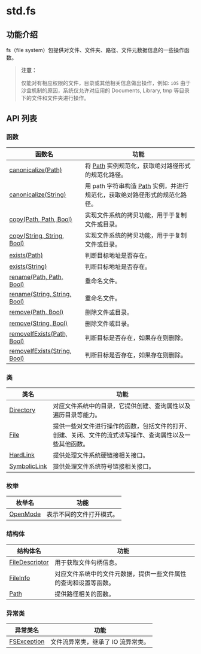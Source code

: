 # std.fs

## 功能介绍

fs（file system）包提供对文件、文件夹、路径、文件元数据信息的一些操作函数。

> **注意：**
>
> 仅能对有相应权限的文件，目录或其他相关信息做出操作，例如: `iOS` 由于沙盒机制的原因，系统仅允许对应用的 Documents, Library, tmp 等目录下的文件和文件夹进行操作。

## API 列表

### 函数

|                 函数名              |                功能                 |
| --------------------------------- | ---------------------------------- |
| [canonicalize(Path)](./fs_package_api/fs_package_funcs.md#func-canonicalizepath) | 将 [Path](./fs_package_api/fs_package_structs.md#struct-path) 实例规范化，获取绝对路径形式的规范化路径。  |
| [canonicalize(String)](./fs_package_api/fs_package_funcs.md#func-canonicalizestring) | 用 path 字符串构造 [Path](./fs_package_api/fs_package_structs.md#struct-path) 实例，并进行规范化，获取绝对路径形式的规范化路径。   |
| [copy(Path, Path, Bool)](./fs_package_api/fs_package_funcs.md#func-copypath-path-bool)| 实现文件系统的拷贝功能，用于于复制文件或目录。|
| [copy(String, String, Bool)](./fs_package_api/fs_package_funcs.md#func-copystring-string-bool)| 实现文件系统的拷贝功能，用于于复制文件或目录。|
| [exists(Path)](./fs_package_api/fs_package_funcs.md#func-existspath) | 判断目标地址是否存在。 |
| [exists(String)](./fs_package_api/fs_package_funcs.md#func-existsstring) | 判断目标地址是否存在。 |
| [rename(Path, Path, Bool)](./fs_package_api/fs_package_funcs.md#func-renamepath-path-bool)|重命名文件。|
| [rename(String, String, Bool)](./fs_package_api/fs_package_funcs.md#func-renamestring-string-bool)|重命名文件。|
| [remove(Path, Bool)](./fs_package_api/fs_package_funcs.md#func-removepath-bool)|删除文件或目录。|
| [remove(String, Bool)](./fs_package_api/fs_package_funcs.md#func-removestring-bool)|删除文件或目录。|
| [removeIfExists(Path, Bool)](./fs_package_api/fs_package_funcs.md#func-removeifexistspath-bool)|判断目标是否存在，如果存在则删除。|
| [removeIfExists(String, Bool)](./fs_package_api/fs_package_funcs.md#func-removeifexistsstring-bool)|判断目标是否存在，如果存在则删除。|

### 类

|                 类名              |                功能                 |
| --------------------------------- | ---------------------------------- |
| [Directory](./fs_package_api/fs_package_classes.md#class-directory) | 对应文件系统中的目录，它提供创建、查询属性以及遍历目录等能力。  |
| [File](./fs_package_api/fs_package_classes.md#class-file) | 提供一些对文件进行操作的函数，包括文件的打开、创建、关闭、文件的流式读写操作、查询属性以及一些其他函数。   |
| [HardLink](./fs_package_api/fs_package_classes.md#class-hardlink) | 提供处理文件系统硬链接相关接口。 |
| [SymbolicLink](./fs_package_api/fs_package_classes.md#class-symbolicLink) | 提供处理文件系统符号链接相关接口。 |

### 枚举

|              枚举名          |           功能           |
| --------------------------- | ------------------------ |
| [OpenMode](./fs_package_api/fs_package_enums.md#enum-openmode) | 表示不同的文件打开模式。 |

### 结构体

|              结构体名          |           功能           |
| --------------------------- | ------------------------ |
| [FileDescriptor](./fs_package_api/fs_package_structs.md#struct-filedescriptor) | 用于获取文件句柄信息。 |
| [FileInfo](./fs_package_api/fs_package_structs.md#struct-fileinfo) | 对应文件系统中的文件元数据，提供一些文件属性的查询和设置等函数。 |
| [Path](./fs_package_api/fs_package_structs.md#struct-path) | 提供路径相关的函数。 |

### 异常类

|              异常类名          |           功能           |
| --------------------------- | ------------------------ |
| [FSException](./fs_package_api/fs_package_exceptions.md#class-fsexception) | 文件流异常类，继承了 IO 流异常类。 |
